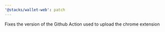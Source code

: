 ```yaml
---
'@stacks/wallet-web': patch
---
```


Fixes the version of the Github Action used to upload the chrome extension
